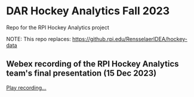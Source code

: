 # DAR Hockey Analytics Fall 2023

Repo for the RPI Hockey Analytics project

NOTE: This repo replaces: https://github.rpi.edu/RensselaerIDEA/hockey-data

## Webex recording of the RPI Hockey Analytics team's final presentation (15 Dec 2023)

[Play recording...](https://rensselaer.webex.com/recordingservice/sites/rensselaer/recording/fb74757a7dcf103cb7de323dcc55bf7d/playback)

